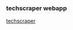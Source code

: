 ### techscraper webapp

[techscraper](http://techscraper-env.eba-6pbisssm.us-east-1.elasticbeanstalk.com/)
